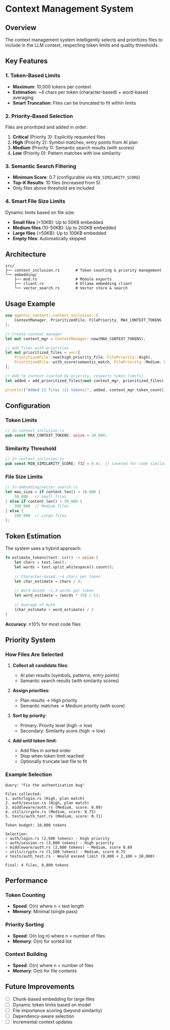 # Context Management System

## Overview

The context management system intelligently selects and prioritizes files to include in the LLM context, respecting token limits and quality thresholds.

## Key Features

### 1. **Token-Based Limits**
- **Maximum**: 10,000 tokens per context
- **Estimation**: ~4 chars per token (character-based) + word-based averaging
- **Smart Truncation**: Files can be truncated to fit within limits

### 2. **Priority-Based Selection**
Files are prioritized and added in order:

1. **Critical** (Priority 3): Explicitly requested files
2. **High** (Priority 2): Symbol matches, entry points from AI plan
3. **Medium** (Priority 1): Semantic search results (with scores)
4. **Low** (Priority 0): Pattern matches with low similarity

### 3. **Semantic Search Filtering**
- **Minimum Score**: 0.7 (configurable via `MIN_SIMILARITY_SCORE`)
- **Top-K Results**: 10 files (increased from 5)
- Only files above threshold are included

### 4. **Smart File Size Limits**
Dynamic limits based on file size:
- **Small files** (<10KB): Up to 50KB embedded
- **Medium files** (10-50KB): Up to 200KB embedded
- **Large files** (>50KB): Up to 100KB embedded
- **Empty files**: Automatically skipped

## Architecture

```
src/
├── context_inclusion.rs       # Token counting & priority management
└── embedding/
    ├── mod.rs                 # Module exports
    ├── client.rs              # Ollama embedding client
    └── vector_search.rs       # Vector store & search
```

## Usage Example

```rust
use agentic_context::context_inclusion::{
    ContextManager, PrioritizedFile, FilePriority, MAX_CONTEXT_TOKENS
};

// Create context manager
let mut context_mgr = ContextManager::new(MAX_CONTEXT_TOKENS);

// Add files with priorities
let mut prioritized_files = vec![
    PrioritizedFile::new(high_priority_file, FilePriority::High),
    PrioritizedFile::with_score(semantic_match, FilePriority::Medium, 0.85),
];

// Add to context (sorted by priority, respects token limits)
let added = add_prioritized_files(&mut context_mgr, prioritized_files);

println!("Added {} files ({} tokens)", added, context_mgr.token_count());
```

## Configuration

### Token Limits
```rust
// In context_inclusion.rs
pub const MAX_CONTEXT_TOKENS: usize = 10_000;
```

### Similarity Threshold
```rust
// In context_inclusion.rs
pub const MIN_SIMILARITY_SCORE: f32 = 0.4;  // Lowered for code similarity
```

### File Size Limits
```rust
// In embedding/vector_search.rs
let max_size = if content.len() < 10_000 {
    50_000   // Small files
} else if content.len() < 50_000 {
    200_000  // Medium files
} else {
    100_000  // Large files
};
```

## Token Estimation

The system uses a hybrid approach:

```rust
fn estimate_tokens(text: &str) -> usize {
    let chars = text.len();
    let words = text.split_whitespace().count();
    
    // Character-based: ~4 chars per token
    let char_estimate = chars / 4;
    
    // Word-based: ~1.3 words per token
    let word_estimate = (words * 10) / 13;
    
    // Average of both
    (char_estimate + word_estimate) / 2
}
```

**Accuracy**: ±10% for most code files

## Priority System

### How Files Are Selected

1. **Collect all candidate files**:
   - AI plan results (symbols, patterns, entry points)
   - Semantic search results (with similarity scores)

2. **Assign priorities**:
   - Plan results → High priority
   - Semantic matches → Medium priority (with score)

3. **Sort by priority**:
   - Primary: Priority level (high → low)
   - Secondary: Similarity score (high → low)

4. **Add until token limit**:
   - Add files in sorted order
   - Stop when token limit reached
   - Optionally truncate last file to fit

### Example Selection

```
Query: "Fix the authentication bug"

Files collected:
1. auth/login.rs (High, plan match)
2. auth/session.rs (High, plan match)
3. middleware/auth.rs (Medium, score: 0.89)
4. utils/crypto.rs (Medium, score: 0.75)
5. tests/auth_test.rs (Medium, score: 0.71)

Token budget: 10,000 tokens

Selection:
✓ auth/login.rs (2,500 tokens) - High priority
✓ auth/session.rs (3,000 tokens) - High priority
✓ middleware/auth.rs (2,800 tokens) - Medium, score 0.89
✓ utils/crypto.rs (1,500 tokens) - Medium, score 0.75
✗ tests/auth_test.rs - Would exceed limit (9,800 + 2,100 > 10,000)

Final: 4 files, 9,800 tokens
```

## Performance

### Token Counting
- **Speed**: O(n) where n = text length
- **Memory**: Minimal (single pass)

### Priority Sorting
- **Speed**: O(n log n) where n = number of files
- **Memory**: O(n) for sorted list

### Context Building
- **Speed**: O(n) where n = number of files
- **Memory**: O(n) for file contents

## Future Improvements

- [ ] Chunk-based embedding for large files
- [ ] Dynamic token limits based on model
- [ ] File importance scoring (beyond similarity)
- [ ] Dependency-aware selection
- [ ] Incremental context updates
